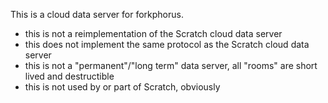 This is a cloud data server for forkphorus.

 - this is not a reimplementation of the Scratch cloud data server
 - this does not implement the same protocol as the Scratch cloud data server
 - this is not a "permanent"/"long term" data server, all "rooms" are short lived and destructible
 - this is not used by or part of Scratch, obviously
